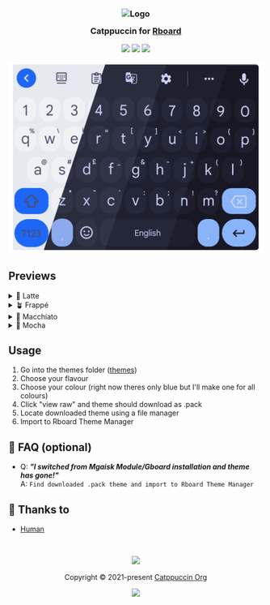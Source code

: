 <h3 align="center">
	<img src="https://raw.githubusercontent.com/catppuccin/catppuccin/main/assets/logos/exports/1544x1544_circle.png" width="100" alt="Logo"/><br/>
	<img src="https://raw.githubusercontent.com/catppuccin/catppuccin/main/assets/misc/transparent.png" height="30" width="0px"/>
	Catppuccin for <a href="https://github.com/GboardThemes">Rboard</a>
	<img src="https://raw.githubusercontent.com/catppuccin/catppuccin/main/assets/misc/transparent.png" height="30" width="0px"/>
</h3>

<p align="center">
	<a href="https://github.com/catppuccin/template/stargazers"><img src="https://img.shields.io/github/stars/catppuccin/template?colorA=363a4f&colorB=b7bdf8&style=for-the-badge"></a>
	<a href="https://github.com/catppuccin/template/issues"><img src="https://img.shields.io/github/issues/catppuccin/template?colorA=363a4f&colorB=f5a97f&style=for-the-badge"></a>
	<a href="https://github.com/catppuccin/template/contributors"><img src="https://img.shields.io/github/contributors/catppuccin/template?colorA=363a4f&colorB=a6da95&style=for-the-badge"></a>
</p>

<p align="center">
	<img src="https://github.com/Quinxxxx/Rboard/blob/Main/assets/rboard.png"/>
</p>

## Previews

<details>
<summary>🌻 Latte</summary>
<img src="https://github.com/Quinxxxx/Rboard/blob/Main/assets/latte.png"/>
</details>
<details>
<summary>🪴 Frappé</summary>
<img src="https://github.com/Quinxxxx/Rboard/blob/Main/assets/frappe.png"/>
</details>
<details>
<summary>🌺 Macchiato</summary>
<img src="https://github.com/Quinxxxx/Rboard/blob/Main/assets/macchiato.png"/>
</details>
<details>
<summary>🌿 Mocha</summary>
<img src="https://github.com/Quinxxxx/Rboard/blob/Main/assets/mocha.png"/>
</details>

## Usage

1. Go into the themes folder ([themes](https://github.com/Quinxxxx/Rboard/tree/Main/Themes))
2. Choose your flavour
3. Choose your colour (right now theres only blue but I'll make one for all colours)
4. Click "view raw" and theme should download as .pack
5. Locate downloaded theme using a file manager
6. Import to Rboard Theme Manager

## 🙋 FAQ (optional)

-	Q: **_"I switched from Mgaisk Module/Gboard installation and theme has gone!"_**\
	A: `Find downloaded .pack theme and import to Rboard Theme Manager`

## 💝 Thanks to

- [Human](https://github.com/catppuccin)

&nbsp;

<p align="center">
	<img src="https://raw.githubusercontent.com/catppuccin/catppuccin/main/assets/footers/gray0_ctp_on_line.svg?sanitize=true" />
</p>

<p align="center">
	Copyright &copy; 2021-present <a href="https://github.com/catppuccin" target="_blank">Catppuccin Org</a>
</p>

<p align="center">
	<a href="https://github.com/catppuccin/catppuccin/blob/main/LICENSE"><img src="https://img.shields.io/static/v1.svg?style=for-the-badge&label=License&message=MIT&logoColor=d9e0ee&colorA=363a4f&colorB=b7bdf8"/></a>
</p>

